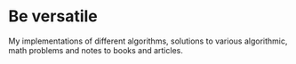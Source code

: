# Be versatile
My implementations of different algorithms, solutions to various algorithmic, math problems and notes to books and articles.
